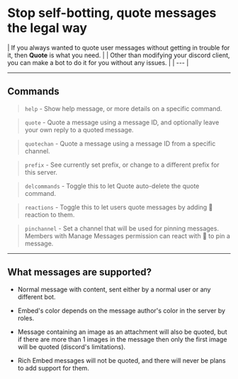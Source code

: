 # Stop self-botting, quote messages the legal way
| If you always wanted to quote user messages without getting in trouble for it, then **Quote** is what you need. |
| Other than modifying your discord client, you can make a bot to do it for you without any issues. |
| --- |

---

## Commands
> `help` - Show help message, or more details on a specific command.

> `quote` - Quote a message using a message ID, and optionally leave your own reply to a quoted message.

> `quotechan` - Quote a message using a message ID from a specific channel.

> `prefix` - See currently set prefix, or change to a different prefix for this server.

> `delcommands` - Toggle this to let Quote auto-delete the quote command.

> `reactions` - Toggle this to let users quote messages by adding 💬 reaction to them.

> `pinchannel` - Set a channel that will be used for pinning messages. Members with Manage Messages permission can react with 📌 to pin a message.

---

## What messages are supported?
  * Normal message with content, sent either by a normal user or any different bot.

  * Embed's color depends on the message author's color in the server by roles.

  * Message containing an image as an attachment will also be quoted, but if there are more than 1 images in the message then only the first image will be quoted (discord's limitations).

  * Rich Embed messages will not be quoted, and there will never be plans to add support for them.
